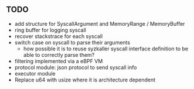 
## TODO

- add structure for SyscallArgument and MemoryRange / MemoryBuffer
- ring buffer for logging syscall
- recover stackstrace for each syscall
- switch case on syscall to parse their arguments
    - how possible it is to reuse syzkaller syscall interface definition to be able to correctly parse them?
- filtering implemented via a eBPF VM
- protocol module: json protocol to send syscall info
- executor module
- Replace u64 with usize where it is architecture dependent
